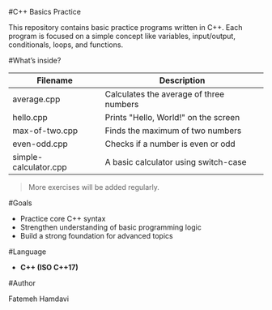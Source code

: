 #C++ Basics Practice
 
This repository contains basic practice programs written in C++.
Each program is focused on a simple concept like variables, input/output, conditionals, loops, and functions.
 
#What’s inside?
 
| Filename            | Description                          |
|---------------------|--------------------------------------|
| average.cpp         | Calculates the average of three numbers |
| hello.cpp           | Prints "Hello, World!" on the screen |
| max-of-two.cpp      | Finds the maximum of two numbers     |
| even-odd.cpp        | Checks if a number is even or odd    |
| simple-calculator.cpp | A basic calculator using switch-case |
 
> More exercises will be added regularly.
 
#Goals
 
- Practice core C++ syntax
- Strengthen understanding of basic programming logic
- Build a strong foundation for advanced topics
 
#Language
 
- **C++ (ISO C++17)**
 
#Author
 
Fatemeh Hamdavi
